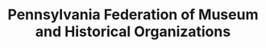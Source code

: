 ---
layout: repo
title: "Pennsylvania Federation of Museum and Historical Organizations"
id: 14128
permalink: repos/14128/
---
